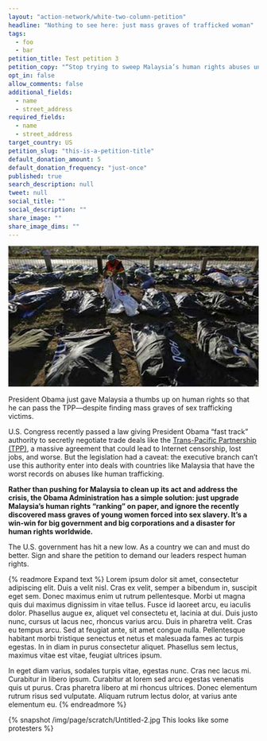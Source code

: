 ```yaml
---
layout: "action-network/white-two-column-petition"
headline: "Nothing to see here: just mass graves of trafficked woman"
tags:
  - foo
  - bar
petition_title: Test petition 3
petition_copy: "“Stop trying to sweep Malaysia’s human rights abuses under the rug just to pass the dangerous Trans-Pacific Partnership (TPP).”"
opt_in: false
allow_comments: false
additional_fields:
  - name
  - street_address
required_fields:
  - name
  - street_address
target_country: US
petition_slug: "this-is-a-petition-title"
default_donation_amount: 5
default_donation_frequency: "just-once"
published: true
search_description: null
tweet: null
social_title: ""
social_description: ""
share_image: ""
share_image_dims: ""
---
```




![Mass graves](/img/page/scratch/Untitled-1.jpg)

President Obama just gave Malaysia a thumbs up on human rights so that he can pass the TPP—despite finding mass graves of sex trafficking victims.

U.S. Congress recently passed a law giving President Obama “fast track” authority to secretly negotiate trade deals like the [Trans-Pacific Partnership (TPP)][00], a massive agreement that could lead to Internet censorship, lost jobs, and worse. But the legislation had a caveat: the executive branch can’t use this authority enter into deals with countries like Malaysia that have the worst records on abuses like human trafficking.

**Rather than pushing for Malaysia to clean up its act and address the crisis, the Obama Administration has a simple solution: just upgrade Malaysia’s human rights “ranking” on paper, and ignore the recently discovered mass graves of young women forced into sex slavery. It’s a win-win for big government and big corporations and a disaster for human rights worldwide.**

The U.S. government has hit a new low. As a country we can and must do better. Sign and share the petition to demand our leaders respect human rights.

{% readmore Expand text %}
Lorem ipsum dolor sit amet, consectetur adipiscing elit. Duis a velit nisl. Cras ex velit, semper a bibendum in, suscipit eget sem. Donec maximus enim ut rutrum pellentesque. Morbi ut magna quis dui maximus dignissim in vitae tellus. Fusce id laoreet arcu, eu iaculis dolor. Phasellus augue ex, aliquet vel consectetu et, lacinia at dui. Duis justo nunc, cursus ut lacus nec, rhoncus varius arcu. Duis in pharetra velit. Cras eu tempus arcu. Sed at feugiat ante, sit amet congue nulla. Pellentesque habitant morbi tristique senectus et netus et malesuada fames ac turpis egestas. In in diam in purus consectetur aliquet. Phasellus sem lectus, maximus vitae est vitae, feugiat ultrices ipsum.

In eget diam varius, sodales turpis vitae, egestas nunc. Cras nec lacus mi. Curabitur in libero ipsum. Curabitur at lorem sed arcu egestas venenatis quis ut purus. Cras pharetra libero at mi rhoncus ultrices. Donec elementum rutrum risus sed vulputate. Aliquam rutrum lectus dolor, at varius ante elementum eu.
{% endreadmore %}

{% snapshot /img/page/scratch/Untitled-2.jpg This looks like some protesters %}


[00]: http://readthetpp.com
